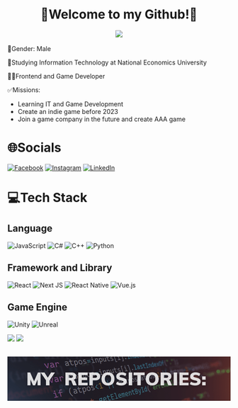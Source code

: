 <div align="center">
    <h1>👋Welcome to my Github!👋</h1>
    <img src='https://quotes-github-readme.vercel.app/api?type=horizontal&theme=tokyonight' />
</div>

<div>
    <p>🧑Gender: Male</p>
    <p>🎒Studying Information Technology at National Economics University</p>
    <p>🧑‍💻Frontend and Game Developer</p>
    <p>✅Missions:</p>
    <ul>
        <li>Learning IT and Game Development</li>
        <li>Create an indie game before 2023</li>
        <li>Join a game company in the future and create AAA game</li>
    </ul>
</div>

# 🌐Socials
[![Facebook](https://img.shields.io/badge/Facebook-%231877F2.svg?logo=Facebook&logoColor=white)](https://facebook.com/ngtzzz) [![Instagram](https://img.shields.io/badge/Instagram-%23E4405F.svg?logo=Instagram&logoColor=white)](https://instagram.com/ngt.exe) [![LinkedIn](https://img.shields.io/badge/LinkedIn-%230077B5.svg?logo=linkedin&logoColor=white)](https://linkedin.com/in/ngt-zzz) 

# 💻Tech Stack
## Language
![JavaScript](https://img.shields.io/badge/javascript-%23323330.svg?style=for-the-badge&logo=javascript&logoColor=%23F7DF1E) ![C#](https://img.shields.io/badge/c%23-%23239120.svg?style=for-the-badge&logo=c-sharp&logoColor=white) ![C++](https://img.shields.io/badge/c++-%2300599C.svg?style=for-the-badge&logo=c%2B%2B&logoColor=white) ![Python](https://img.shields.io/badge/python-3670A0?style=for-the-badge&logo=python&logoColor=ffdd54)
## Framework and Library
 ![React](https://img.shields.io/badge/react-%2320232a.svg?style=for-the-badge&logo=react&logoColor=%2361DAFB) ![Next JS](https://img.shields.io/badge/Next-black?style=for-the-badge&logo=next.js&logoColor=white) ![React Native](https://img.shields.io/badge/react_native-%2320232a.svg?style=for-the-badge&logo=react&logoColor=%2361DAFB) ![Vue.js](https://img.shields.io/badge/vuejs-%2335495e.svg?style=for-the-badge&logo=vuedotjs&logoColor=%234FC08D)
## Game Engine
![Unity](https://img.shields.io/badge/UNITY-%23323330.svg?style=for-the-badge&logo=unity&logoColor=%FFFFFF)
![Unreal](https://img.shields.io/badge/unreal_engine-black.svg?style=for-the-badge&logo=unreal-engine&logoColor=#0E1128)

<div>
    <img src='https://github-readme-stats.vercel.app/api?username=anhtuanzzz&include_all_commits=true&show_icons=true&theme=tokyonight' height="175em" />
    <img src="https://github-readme-stats.vercel.app/api/top-langs/?username=anhtuanzzz&layout=compact&theme=tokyonight" height="175em" />
</div>

<br/>


![Image](projects.png "project")
